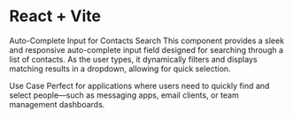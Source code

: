 # React + Vite

Auto-Complete Input for Contacts Search
This component provides a sleek and responsive auto-complete input field designed for searching through a list of contacts. As the user types, it dynamically filters and displays matching results in a dropdown, allowing for quick selection.

Use Case
Perfect for applications where users need to quickly find and select people—such as messaging apps, email clients, or team management dashboards.
